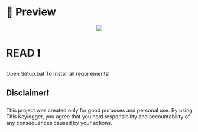 # 📸 Preview 
<p align="center">
<img src="https://aziz.hadsex.today/6G15aoWb7.png">
</p>


# READ ❗
Open Setup.bat To Install all requirements!

## Disclaimer❗
This project was created only for good purposes and personal use.
By using This Keylogger, you agree that you hold responsibility and accountability of any consequences caused by your actions.

